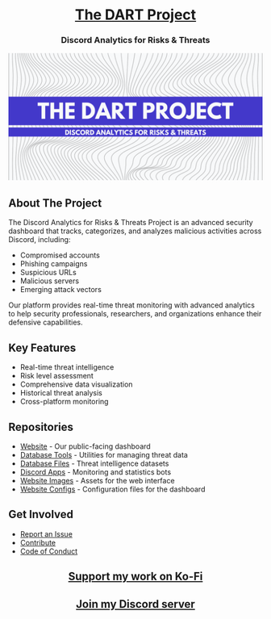 <div align="center">

# [The DART Project](https://thedartproject.github.io/)

### Discord Analytics for Risks & Threats

![DART Project Logo](https://github.com/TheDARTProject/.github/blob/main/SCREENSHOTS/The-DART-Project.png)

</div>

## About The Project
The Discord Analytics for Risks & Threats Project is an advanced security dashboard that tracks, categorizes, and analyzes malicious activities across Discord, including:
- Compromised accounts
- Phishing campaigns
- Suspicious URLs
- Malicious servers
- Emerging attack vectors

Our platform provides real-time threat monitoring with advanced analytics to help security professionals, researchers, and organizations enhance their defensive capabilities.

## Key Features
- Real-time threat intelligence
- Risk level assessment
- Comprehensive data visualization
- Historical threat analysis
- Cross-platform monitoring

## Repositories
- [Website](https://github.com/TheDARTProject/thedartproject.github.io) - Our public-facing dashboard
- [Database Tools](https://github.com/TheDARTProject/Database-Tools) - Utilities for managing threat data
- [Database Files](https://github.com/TheDARTProject/Database-Files) - Threat intelligence datasets
- [Discord Apps](https://github.com/TheDARTProject/Discord-Apps) - Monitoring and statistics bots
- [Website Images](https://github.com/TheDARTProject/Website-Images) - Assets for the web interface
- [Website Configs](https://github.com/TheDARTProject/Website-Configs) - Configuration files for the dashboard

## Get Involved
- [Report an Issue](https://github.com/TheDARTProject/.github/issues)
- [Contribute](https://github.com/TheDARTProject/.github/blob/main/CONTRIBUTING.md)
- [Code of Conduct](https://github.com/TheDARTProject/.github/blob/main/CODE_OF_CONDUCT.md)

<div align="center">

## [Support my work on Ko-Fi](https://ko-fi.com/thatsinewave)

## [Join my Discord server](https://discord.gg/2nHHHBWNDw)

</div>
